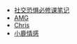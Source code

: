 +   [社交恐惧必修课笔记](docs/shejiao-kongju-bixiuke/README.md)
+   [AMG](docs/amg/README.md)
+   [Chris](docs/chris/README.md)
+   [小鹿情感](docs/xiao-lu/README.md)
